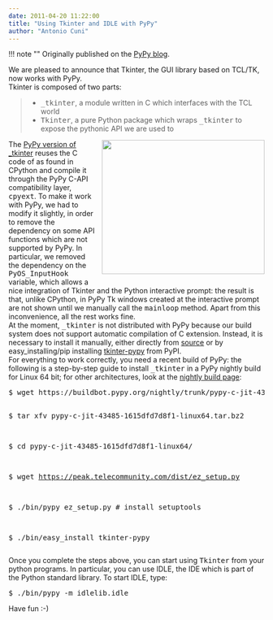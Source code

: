 ```yaml
---
date: 2011-04-20 11:22:00
title: "Using Tkinter and IDLE with PyPy"
author: "Antonio Cuni"
---
```


!!! note ""
    Originally published on the [PyPy blog](https://pypy.org/posts/2011/04/using-tkinter-and-idle-with-pypy-6156563216925585965.html).


<html><body><p>We are pleased to announce that Tkinter, the GUI library based on TCL/TK, now
works with PyPy.<br>
Tkinter is composed of two parts:<br>
</p><blockquote>
<ul class="simple">
<li><tt class="docutils literal">_tkinter</tt>, a module written in C which interfaces with the TCL world</li>
<li><tt class="docutils literal">Tkinter</tt>, a pure Python package which wraps <tt class="docutils literal">_tkinter</tt> to expose the
pythonic API we are used to</li>
</ul>
</blockquote>
<div class="separator" style="clear: both; text-align: center;">
</div>
<div class="separator" style="clear: both; text-align: center;">
<a href="https://4.bp.blogspot.com/-MnwNRQAgGvU/Ta6zPmuA7MI/AAAAAAAAAMs/k1_boT54q-I/s1600/idle.png" style="clear: right; float: right; margin-bottom: 1em; margin-left: 1em;"><img border="0" height="264" src="https://4.bp.blogspot.com/-MnwNRQAgGvU/Ta6zPmuA7MI/AAAAAAAAAMs/k1_boT54q-I/s320/idle.png" width="320"></a></div>
The <a class="reference external" href="https://bitbucket.org/pypy/tkinter">PyPy version of _tkinter</a> reuses the C code of as found in CPython and
compile it through the PyPy C-API compatibility layer, <tt class="docutils literal">cpyext</tt>.  To make it
work with PyPy, we had to modify it slightly, in order to remove the
dependency on some API functions which are not supported by PyPy.  In particular, we
removed the dependency on the <tt class="docutils literal">PyOS_InputHook</tt> variable, which allows a nice
integration of Tkinter and the Python interactive prompt: the result is that,
unlike CPython, in PyPy Tk windows created at the interactive prompt are not
shown until we manually call the <tt class="docutils literal">mainloop</tt> method.  Apart from this
inconvenience, all the rest works fine.<br>
At the moment, <tt class="docutils literal">_tkinter</tt> is not distributed with PyPy because our build
system does not support automatic compilation of C extension.  Instead, it is
necessary to install it manually, either directly from <a class="reference external" href="https://bitbucket.org/pypy/tkinter">source</a> or by
easy_installing/pip installing <a class="reference external" href="https://pypi.python.org/pypi/tkinter-pypy/">tkinter-pypy</a> from PyPI.<br>
For everything to work correctly, you need a recent build of PyPy: the
following is a step-by-step guide to install <tt class="docutils literal">_tkinter</tt> in a PyPy nightly
build for Linux 64 bit; for other architectures, look at the <a class="reference external" href="https://buildbot.pypy.org/nightly/trunk/">nightly build
page</a>:<br>
<pre class="literal-block">$ wget https://buildbot.pypy.org/nightly/trunk/pypy-c-jit-43485-1615dfd7d8f1-linux64.tar.bz2

$ tar xfv pypy-c-jit-43485-1615dfd7d8f1-linux64.tar.bz2

$ cd pypy-c-jit-43485-1615dfd7d8f1-linux64/

$ wget https://peak.telecommunity.com/dist/ez_setup.py

$ ./bin/pypy ez_setup.py    # install setuptools

$ ./bin/easy_install tkinter-pypy
</pre>
Once you complete the steps above, you can start using <tt class="docutils literal">Tkinter</tt> from your
python programs.  In particular, you can use IDLE, the IDE which is part of
the Python standard library.  To start IDLE, type:<br>
<pre class="literal-block">$ ./bin/pypy -m idlelib.idle
</pre>
Have fun :-)</body></html>